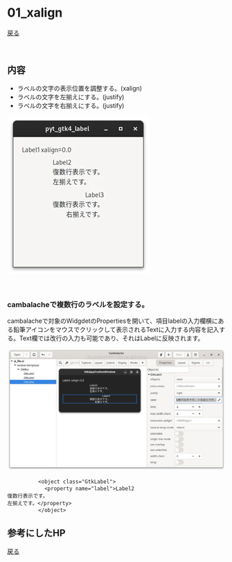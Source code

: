 # 01_xalign

[戻る](../README.md)

<br>

## 内容 

- ラベルの文字の表示位置を調整する。(xalign)
- ラベルの文字を左揃えにする。(justify)
- ラベルの文字を右揃えにする。(justify)

![pic](../data/pyt_gtk4_label01.webp)

<br>

### cambalacheで複数行のラベルを設定する。

cambalacheで対象のWidgdetのPropertiesを開いて、項目labelの入力欄横にある鉛筆アイコンをマウスでクリックして表示されるTextに入力する内容を記入する。Text欄では改行の入力も可能であり、それはLabelに反映されます。

![pic](../data/cambalache01.webp)

```
          <object class="GtkLabel">
            <property name="label">Label2
復数行表示です。
左揃えです。</property>
          </object>
```

## 参考にしたHP

[戻る](../README.md)
